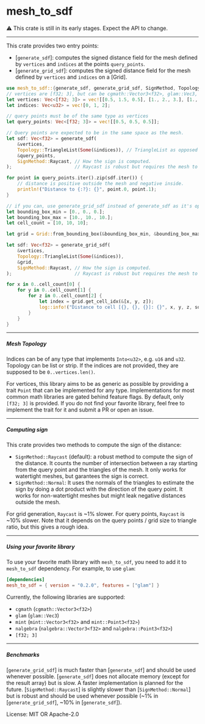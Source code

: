 # mesh_to_sdf

⚠️ This crate is still in its early stages. Expect the API to change.

---

This crate provides two entry points:

- [`generate_sdf`]: computes the signed distance field for the mesh defined by `vertices` and `indices` at the points `query_points`.
- [`generate_grid_sdf`]: computes the signed distance field for the mesh defined by `vertices` and `indices` on a [Grid].

```rust
use mesh_to_sdf::{generate_sdf, generate_grid_sdf, SignMethod, Topology, Grid};
// vertices are [f32; 3], but can be cgmath::Vector3<f32>, glam::Vec3, etc.
let vertices: Vec<[f32; 3]> = vec![[0.5, 1.5, 0.5], [1., 2., 3.], [1., 3., 7.]];
let indices: Vec<u32> = vec![0, 1, 2];

// query points must be of the same type as vertices
let query_points: Vec<[f32; 3]> = vec![[0.5, 0.5, 0.5]];

// Query points are expected to be in the same space as the mesh.
let sdf: Vec<f32> = generate_sdf(
    &vertices,
    Topology::TriangleList(Some(&indices)), // TriangleList as opposed to TriangleStrip
    &query_points,
    SignMethod::Raycast, // How the sign is computed.
);                       // Raycast is robust but requires the mesh to be watertight.

for point in query_points.iter().zip(sdf.iter()) {
    // distance is positive outside the mesh and negative inside.
    println!("Distance to {:?}: {}", point.0, point.1);
}

// if you can, use generate_grid_sdf instead of generate_sdf as it's optimized and much faster.
let bounding_box_min = [0., 0., 0.];
let bounding_box_max = [10., 10., 10.];
let cell_count = [10, 10, 10];

let grid = Grid::from_bounding_box(&bounding_box_min, &bounding_box_max, cell_count);

let sdf: Vec<f32> = generate_grid_sdf(
    &vertices,
    Topology::TriangleList(Some(&indices)),
    &grid,
    SignMethod::Raycast, // How the sign is computed.
);                       // Raycast is robust but requires the mesh to be watertight.

for x in 0..cell_count[0] {
    for y in 0..cell_count[1] {
        for z in 0..cell_count[2] {
            let index = grid.get_cell_idx(&[x, y, z]);
            log::info!("Distance to cell [{}, {}, {}]: {}", x, y, z, sdf[index as usize]);
        }
    }
}
```

---

##### Mesh Topology

Indices can be of any type that implements `Into<u32>`, e.g. `u16` and `u32`. Topology can be list or strip.
If the indices are not provided, they are supposed to be `0..vertices.len()`.

For vertices, this library aims to be as generic as possible by providing a trait `Point` that can be implemented for any type.
Implementations for most common math libraries are gated behind feature flags. By default, only `[f32; 3]` is provided.
If you do not find your favorite library, feel free to implement the trait for it and submit a PR or open an issue.

---

##### Computing sign

This crate provides two methods to compute the sign of the distance:
- `SignMethod::Raycast` (default): a robust method to compute the sign of the distance. It counts the number of intersection between a ray starting from the query point and the triangles of the mesh.
    It only works for watertight meshes, but garantees the sign is correct.
- `SignMethod::Normal`: It uses the normals of the triangles to estimate the sign by doing a dot product with the direction of the query point.
    It works for non-watertight meshes but might leak negative distances outside the mesh.

For grid generation, `Raycast` is ~1% slower.
For query points, `Raycast` is ~10% slower.
Note that it depends on the query points / grid size to triangle ratio, but this gives a rough idea.

---

##### Using your favorite library

To use your favorite math library with `mesh_to_sdf`, you need to add it to `mesh_to_sdf` dependency. For example, to use `glam`:
```toml
[dependencies]
mesh_to_sdf = { version = "0.2.0", features = ["glam"] }
```

Currently, the following libraries are supported:
- `cgmath` (`cgmath::Vector3<f32>`)
- `glam` (`glam::Vec3`)
- `mint` (`mint::Vector3<f32>` and `mint::Point3<f32>`)
- `nalgebra` (`nalgebra::Vector3<f32>` and `nalgebra::Point3<f32>`)
- `[f32; 3]`

---

##### Benchmarks

[`generate_grid_sdf`] is much faster than [`generate_sdf`] and should be used whenever possible.
[`generate_sdf`] does not allocate memory (except for the result array) but is slow. A faster implementation is planned for the future.
[`SignMethod::Raycast`] is slightly slower than [`SignMethod::Normal`] but is robust and should be used whenever possible (~1% in [`generate_grid_sdf`], ~10% in [`generate_sdf`]).

License: MIT OR Apache-2.0
